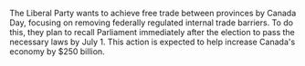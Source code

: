 The Liberal Party wants to achieve free trade between provinces by Canada Day, focusing on removing federally regulated internal trade barriers. To do this, they plan to recall Parliament immediately after the election to pass the necessary laws by July 1. This action is expected to help increase Canada's economy by $250 billion.
